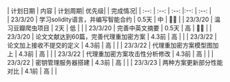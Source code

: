 <!-- 学习计划 -->
| 计划日期 | 内容 | 计划周期| 优先级| | 完成情况|
|  :--:  | :--:  | :--:  |:--:  | :--:  |         
|  23/3/20   |   学习solidity语言，并编写智能合约                |   0.5天 |  中     |  🍊🏹     |
|  23/3/20   |           温习豆瓣爬虫项目                       |   2天    |  低    |           |
|  23/3/20   |       完善中英文摘要                             |   0.5天 |  高     | 🍊🏹    |
|  23/3/20   |       论文文献达到60篇，完善代理重加密方案         |   4.3前 |  高     |         |
|  23/3/22   |       论文加上接收不提交的定义                    |   4.3前 |   高    |         |
|  23/3/22   |       代理重加密方案模型图加上                    |   4.3前 |  高    |          |
|  23/3/22   |       代理重加密方案攻击性分析修改                |   4.3前  |  高    |         |
|  23/3/22   |       密钥管理服务器搭建                          |   4.3前 |    高   |        |
|  23/3/23   |       两种方案更新部分性能对比                    |   4.1前  |   高    |        |